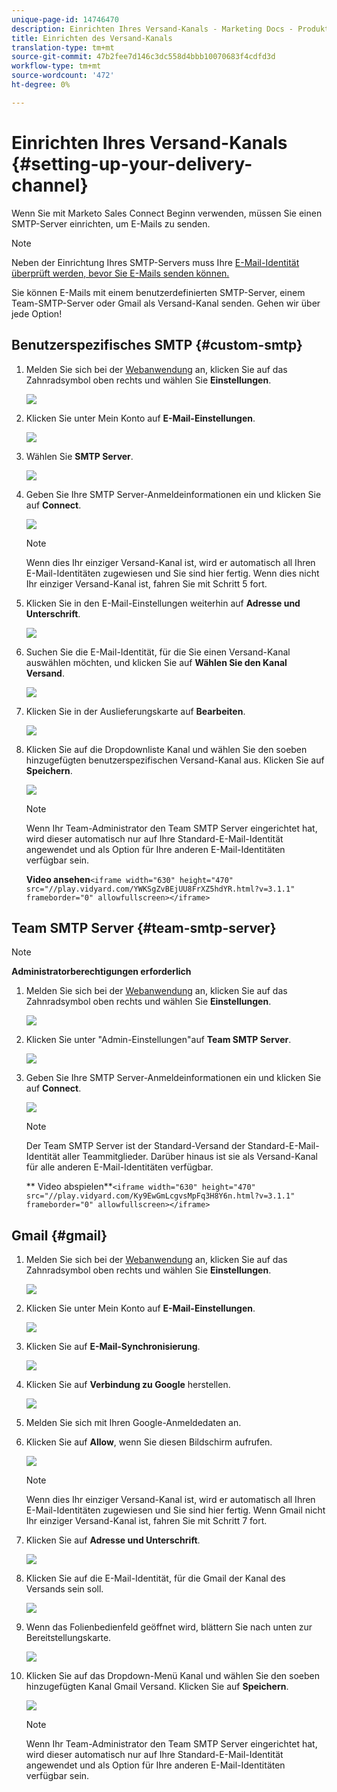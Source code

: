 ```yaml
---
unique-page-id: 14746470
description: Einrichten Ihres Versand-Kanals - Marketing Docs - Produktdokumentation
title: Einrichten des Versand-Kanals
translation-type: tm+mt
source-git-commit: 47b2fee7d146c3dc558d4bbb10070683f4cdfd3d
workflow-type: tm+mt
source-wordcount: '472'
ht-degree: 0%

---
```



# Einrichten Ihres Versand-Kanals {#setting-up-your-delivery-channel}

Wenn Sie mit Marketo Sales Connect Beginn verwenden, müssen Sie einen SMTP-Server einrichten, um E-Mails zu senden.

>[!NOTE]
>
>Neben der Einrichtung Ihres SMTP-Servers muss Ihre [E-Mail-Identität überprüft werden, bevor Sie E-Mails senden können.](http://docs.marketo.com/x/ewPh)

Sie können E-Mails mit einem benutzerdefinierten SMTP-Server, einem Team-SMTP-Server oder Gmail als Versand-Kanal senden. Gehen wir über jede Option!

## Benutzerspezifisches SMTP {#custom-smtp}

1. Melden Sie sich bei der [Webanwendung](http://toutapp.com/login) an, klicken Sie auf das Zahnradsymbol oben rechts und wählen Sie **Einstellungen**.

   ![](assets/one.png)

1. Klicken Sie unter Mein Konto auf **E-Mail-Einstellungen**.

   ![](assets/two.png)

1. Wählen Sie **SMTP Server**.

   ![](assets/three.png)

1. Geben Sie Ihre SMTP Server-Anmeldeinformationen ein und klicken Sie auf **Connect**.

   ![](assets/four.png)

   >[!NOTE]
   >
   >Wenn dies Ihr einziger Versand-Kanal ist, wird er automatisch all Ihren E-Mail-Identitäten zugewiesen und Sie sind hier fertig. Wenn dies nicht Ihr einziger Versand-Kanal ist, fahren Sie mit Schritt 5 fort.

1. Klicken Sie in den E-Mail-Einstellungen weiterhin auf **Adresse und Unterschrift**.

   ![](assets/five.png)

1. Suchen Sie die E-Mail-Identität, für die Sie einen Versand-Kanal auswählen möchten, und klicken Sie auf **Wählen Sie den Kanal Versand**.

   ![](assets/six.png)

1. Klicken Sie in der Auslieferungskarte auf **Bearbeiten**.

   ![](assets/seven-new.png)

1. Klicken Sie auf die Dropdownliste Kanal und wählen Sie den soeben hinzugefügten benutzerspezifischen Versand-Kanal aus. Klicken Sie auf **Speichern**.

   ![](assets/eight-new.png)

   >[!NOTE]
   >
   >Wenn Ihr Team-Administrator den Team SMTP Server eingerichtet hat, wird dieser automatisch nur auf Ihre Standard-E-Mail-Identität angewendet und als Option für Ihre anderen E-Mail-Identitäten verfügbar sein.

   **Video ansehen**`<iframe width="630" height="470" src="//play.vidyard.com/YWKSgZvBEjUU8FrXZ5hdYR.html?v=3.1.1" frameborder="0" allowfullscreen></iframe>`

## Team SMTP Server {#team-smtp-server}

>[!NOTE]
>
>**Administratorberechtigungen erforderlich**

1. Melden Sie sich bei der [Webanwendung](http://toutapp.com/login) an, klicken Sie auf das Zahnradsymbol oben rechts und wählen Sie **Einstellungen**.

   ![](assets/nine.png)

1. Klicken Sie unter &quot;Admin-Einstellungen&quot;auf **Team SMTP Server**.

   ![](assets/ten.png)

1. Geben Sie Ihre SMTP Server-Anmeldeinformationen ein und klicken Sie auf **Connect**.

   ![](assets/eleven.png)

   >[!NOTE]
   >
   >Der Team SMTP Server ist der Standard-Versand der Standard-E-Mail-Identität aller Teammitglieder. Darüber hinaus ist sie als Versand-Kanal für alle anderen E-Mail-Identitäten verfügbar.

   ** Video abspielen**`<iframe width="630" height="470" src="//play.vidyard.com/Ky9EwGmLcgvsMpFq3H8Y6n.html?v=3.1.1" frameborder="0" allowfullscreen></iframe>`

## Gmail {#gmail}

1. Melden Sie sich bei der [Webanwendung](http://toutapp.com/login) an, klicken Sie auf das Zahnradsymbol oben rechts und wählen Sie **Einstellungen**.

   ![](assets/twelve.png)

1. Klicken Sie unter Mein Konto auf **E-Mail-Einstellungen**.

   ![](assets/thirteen.png)

1. Klicken Sie auf **E-Mail-Synchronisierung**.

   ![](assets/fourteen.png)

1. Klicken Sie auf **Verbindung zu Google** herstellen.

   ![](assets/fifteen.png)

1. Melden Sie sich mit Ihren Google-Anmeldedaten an.
1. Klicken Sie auf **Allow**, wenn Sie diesen Bildschirm aufrufen.

   ![](assets/sixteen.png)

   >[!NOTE]
   >
   >Wenn dies Ihr einziger Versand-Kanal ist, wird er automatisch all Ihren E-Mail-Identitäten zugewiesen und Sie sind hier fertig. Wenn Gmail nicht Ihr einziger Versand-Kanal ist, fahren Sie mit Schritt 7 fort.

1. Klicken Sie auf **Adresse und Unterschrift**.

   ![](assets/seventeen.png)

1. Klicken Sie auf die E-Mail-Identität, für die Gmail der Kanal des Versands sein soll.

   ![](assets/eighteen.png)

1. Wenn das Folienbedienfeld geöffnet wird, blättern Sie nach unten zur Bereitstellungskarte.

   ![](assets/nineteen.png)

1. Klicken Sie auf das Dropdown-Menü Kanal und wählen Sie den soeben hinzugefügten Kanal Gmail Versand. Klicken Sie auf **Speichern**.

   ![](assets/twenty.png)

   >[!NOTE]
   >
   >Wenn Ihr Team-Administrator den Team SMTP Server eingerichtet hat, wird dieser automatisch nur auf Ihre Standard-E-Mail-Identität angewendet und als Option für Ihre anderen E-Mail-Identitäten verfügbar sein.


